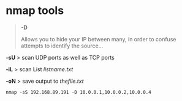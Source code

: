 # nmap tools

> **-D** 
> 
> Allows you to hide your IP between many, in order to confuse attempts to identify the source...

**-sU** > scan UDP ports as well as TCP ports

**-iL** > scan List *listname.txt*

**-oN** > save output to *thefile.txt*

````
nmap -sS 192.168.89.191 -D 10.0.0.1,10.0.0.2,10.0.0.4
````

